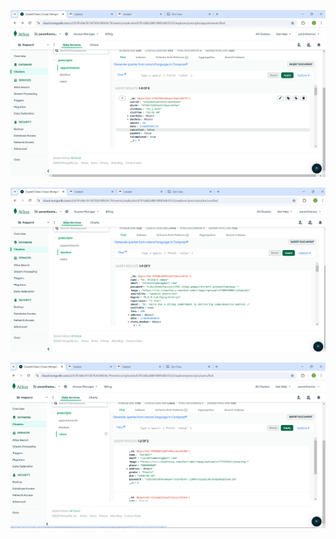 ![App Screenshot](https://github.com/sarakhi20/MHC-backend/blob/main/images/Screenshot%202025-02-10%20111046.png)

![App Screenshot](https://github.com/sarakhi20/MHC-backend/blob/main/images/Screenshot%202025-02-10%20111122.png)

![App Screenshot](https://github.com/sarakhi20/MHC-backend/blob/main/images/Screenshot%202025-02-10%20111144.png)
